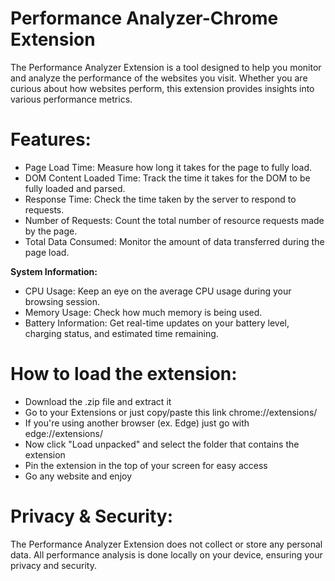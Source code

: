 # Performance Analyzer-Chrome Extension
The Performance Analyzer Extension is a tool designed to help you monitor and analyze the performance of the websites you visit. Whether you are curious about how websites perform, this extension provides insights into various performance metrics.

# Features:
+ Page Load Time: Measure how long it takes for the page to fully load.<br>
+ DOM Content Loaded Time: Track the time it takes for the DOM to be fully loaded and parsed.<br>
+ Response Time: Check the time taken by the server to respond to requests.<br>
+ Number of Requests: Count the total number of resource requests made by the page.<br>
+ Total Data Consumed: Monitor the amount of data transferred during the page load.<br>

<b>System Information:</b>
+ CPU Usage: Keep an eye on the average CPU usage during your browsing session.<br>
+ Memory Usage: Check how much memory is being used.<br>
+ Battery Information: Get real-time updates on your battery level, charging status, and estimated time remaining.

# How to load the extension:
+ Download the .zip file and extract it
+ Go to your Extensions or just copy/paste this link chrome://extensions/
+ If you're using another browser (ex. Edge) just go with edge://extensions/
+ Now click "Load unpacked" and select the folder that contains the extension
+ Pin the extension in the top of your screen for easy access
+ Go any website and enjoy

# Privacy & Security:
The Performance Analyzer Extension does not collect or store any personal data. All performance analysis is done locally on your device, ensuring your privacy and security.

